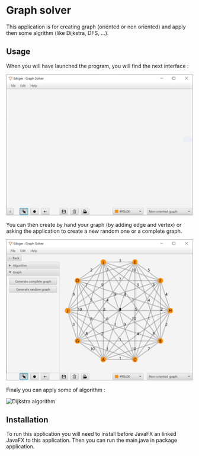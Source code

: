 Graph solver
============

This application is for creating graph (oriented or non oriented) and apply then some algrithm (like Dijkstra, DFS, ...).

Usage
-----

When you will have launched the program, you will find the next interface :

![empty interface](./image_ReadMe/empty_interface.PNG?raw=true "Empty graph application")

You can then create by hand your graph (by adding edge and vertex) or asking the application to create a new random one or a complete graph.

![complete interface](./image_ReadMe/complete_graph.PNG?raw=true "Complete graph")

Finaly you can apply some of algorithm :

![Dijkstra algorithm](./image_ReadMe/Dijkstra.PNG")

Installation
------------

To run this application you will need to install before JavaFX an linked JavaFX to this application. Then you can run the main.java in package application.
